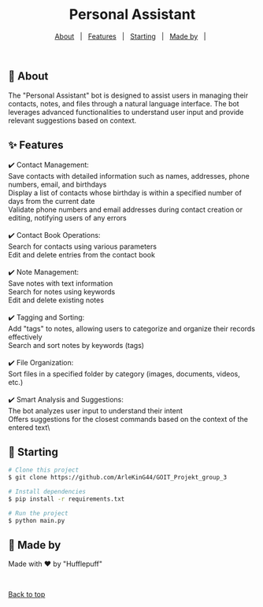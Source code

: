 <h1 align="center">Personal Assistant</h1>

<p align="center">
  <a href="#dart-about">About</a> &#xa0; | &#xa0; 
  <a href="#sparkles-features">Features</a> &#xa0; | &#xa0;
  <a href="#checkered_flag-starting">Starting</a> &#xa0; | &#xa0;
  <a href="#memo-license">Made by</a> &#xa0; | &#xa0;

</p>

<br>

## :dart: About ##

The "Personal Assistant" bot is designed to assist users in managing their contacts, notes, and files through a natural language interface. The bot leverages advanced functionalities to understand user input and provide relevant suggestions based on context.

## :sparkles: Features


:heavy_check_mark: Contact Management:\
Save contacts with detailed information such as names, addresses, phone numbers, email, and birthdays\
Display a list of contacts whose birthday is within a specified number of days from the current date\
Validate phone numbers and email addresses during contact creation or editing, notifying users of any errors\
\
:heavy_check_mark: Contact Book Operations:\
Search for contacts using various parameters\
Edit and delete entries from the contact book\
\
:heavy_check_mark: Note Management:\
Save notes with text information\
Search for notes using keywords\
Edit and delete existing notes\
\
:heavy_check_mark: Tagging and Sorting:\
Add "tags" to notes, allowing users to categorize and organize their records effectively\
Search and sort notes by keywords (tags)\
\
:heavy_check_mark: File Organization:\
Sort files in a specified folder by category (images, documents, videos, etc.)\
\
:heavy_check_mark: Smart Analysis and Suggestions:\
The bot analyzes user input to understand their intent\
Offers suggestions for the closest commands based on the context of the entered text\

## :checkered_flag: Starting

```bash
# Clone this project
$ git clone https://github.com/ArleKinG44/GOIT_Projekt_group_3

# Install dependencies
$ pip install -r requirements.txt

# Run the project
$ python main.py

```

## :memo: Made by

Made with :heart: by "Hufflepuff"

&#xa0;

<a href="#top">Back to top</a>
